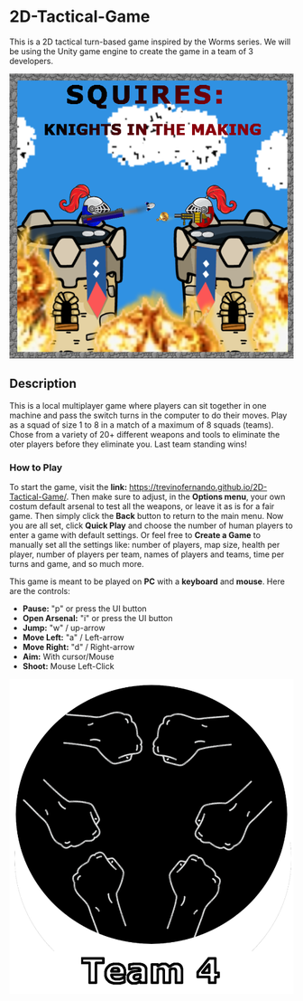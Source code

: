 # 2D-Tactical-Game
This is a 2D tactical turn-based game inspired by the Worms series. We will be using the Unity game engine to create the game in a team of 3 developers.

![alt text](https://raw.githubusercontent.com/trevinofernando/2D-Tactical-Game/master/2D-Tactical-Game/Assets/Sprites/SquiresLogo.png)

## Description

This is a local multiplayer game where players can sit together in one machine and pass the switch turns in the computer to do their moves. Play as a squad of size 1 to 8 in a match of a maximum of 8 squads (teams). Chose from a variety of 20+ different weapons and tools to eliminate the oter players before they eliminate you. Last team standing wins!

### How to Play

To start the game, visit the **link:** https://trevinofernando.github.io/2D-Tactical-Game/. Then make sure to adjust, in the **Options menu**, your own costum default arsenal to test all the weapons, or leave it as is for a fair game. Then simply click the **Back** button to return to the main menu. Now you are all set, click **Quick Play** and choose the number of human players to enter a game with default settings. Or feel free to **Create a Game** to manually set all the settings like: number of players, map size, health per player, number of players per team, names of players and teams, time per turns and game, and so much more.

This game is meant to be played on **PC** with a **keyboard** and **mouse**. Here are the controls:
* **Pause:** "p" or press the UI button
* **Open Arsenal:** "i" or press the UI button
* **Jump:** "w" / up-arrow
* **Move Left:** "a" / Left-arrow
* **Move Right:** "d" / Right-arrow
* **Aim:** With cursor/Mouse
* **Shoot:** Mouse Left-Click

![alt text](https://raw.githubusercontent.com/trevinofernando/2D-Tactical-Game/master/2D-Tactical-Game/Assets/Sprites/Team4Logo.png)

